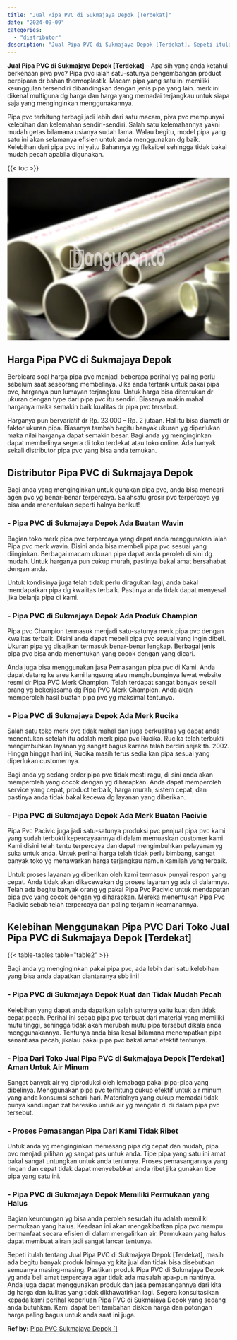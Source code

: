 ```yaml
---
title: "Jual Pipa PVC di Sukmajaya Depok [Terdekat]"
date: "2024-09-09"
categories: 
  - "distributor"
description: "Jual Pipa PVC di Sukmajaya Depok [Terdekat]. Sepeti itulah tentang Jual Pipa PVC di Sukmajaya Depok [Terdekat], masih ada begitu banyak produk lainnya yg k..."
---
```


**Jual Pipa PVC di Sukmajaya Depok \[Terdekat\]** – Apa sih yang anda ketahui berkenaan piva pvc? Pipa pvc ialah satu-satunya pengembangan product perpipaan dr bahan thermoplastik. Macam pipa yang satu ini memiliki keunggulan tersendiri dibandingkan dengan jenis pipa yang lain. merk ini dikenal multiguna dg harga dan harga yang memadai terjangkau untuk siapa saja yang menginginkan menggunakannya.

Pipa pvc terhitung terbagi jadi lebih dari satu macam, piva pvc mempunyai kelebihan dan kelemahan sendiri-sendiri. Salah satu kelemahannya yakni mudah getas bilamana usianya sudah lama. Walau begitu, model pipa yang satu ini akan selamanya efisien untuk anda menggunakan dg baik. Kelebihan dari pipa pvc ini yaitu Bahannya yg fleksibel sehingga tidak bakal mudah pecah apabila digunakan.

{{< toc >}}

![Jual Pipa PVC di Sukmajaya Depok [Terdekat]](/images/jaul-pipa-pvc-24.png)

## Harga Pipa PVC di Sukmajaya Depok

Berbicara soal harga pipa pvc menjadi beberapa perihal yg paling perlu sebelum saat seseorang membelinya. Jika anda tertarik untuk pakai pipa pvc, harganya pun lumayan terjangkau. Untuk harga bisa ditentukan dr ukuran dengan type dari pipa pvc itu sendiri. Biasanya makin mahal harganya maka semakin baik kualitas dr pipa pvc tersebut.

Harganya pun bervariatif dr Rp. 23.000 – Rp. 2 jutaan. Hal itu bisa diamati dr faktor ukuran pipa. Biasanya tambah begitu banyak ukuran yg diperlukan maka nilai harganya dapat semakin besar. Bagi anda yg menginginkan dapat membelinya segera di toko terdekat atau toko online. Ada banyak sekali distributor pipa pvc yang bisa anda temukan.

## Distributor Pipa PVC di Sukmajaya Depok

Bagi anda yang menginginkan untuk gunakan pipa pvc, anda bisa mencari agen pvc yg benar-benar terpercaya. Salahsatu grosir pvc terpercaya yg bisa anda menentukan seperti halnya berikut!

### \- Pipa PVC di Sukmajaya Depok Ada Buatan Wavin

Bagian toko merk pipa pvc terpercaya yang dapat anda menggunakan ialah Pipa pvc merk wavin. Disini anda bisa membeli pipa pvc sesuai yang diinginkan. Berbagai macam ukuran pipa dapat anda peroleh di sini dg mudah. Untuk harganya pun cukup murah, pastinya bakal amat bersahabat dengan anda.

Untuk kondisinya juga telah tidak perlu diragukan lagi, anda bakal mendapatkan pipa dg kwalitas terbaik. Pastinya anda tidak dapat menyesal jika belanja pipa di kami.

### \- Pipa PVC di Sukmajaya Depok Ada Produk Champion

Pipa pvc Champion termasuk menjadi satu-satunya merk pipa pvc dengan kwalitas terbaik. Disini anda dapat mebeli pipa pvc sesuai yang ingin dibeli. Ukuran pipa yg disajikan termasuk benar-benar lengkap. Berbagai jenis pipa pvc bisa anda menentukan yang cocok dengan yang dicari.

Anda juga bisa menggunakan jasa Pemasangan pipa pvc di Kami. Anda dapat datang ke area kami langsung atau menghubunginya lewat website resmi dr Pipa PVC Merk Champion. Telah terdapat sangat banyak sekali orang yg bekerjasama dg Pipa PVC Merk Champion. Anda akan memperoleh hasil buatan pipa pvc yg maksimal tentunya.

### \- Pipa PVC di Sukmajaya Depok Ada Merk Rucika

Salah satu toko merk pvc tidak mahal dan juga berkualitas yg dapat anda menentukan setelah itu adalah merk pipa pvc Rucika. Rucika telah terbukti mengimbuhkan layanan yg sangat bagus karena telah berdiri sejak th. 2002. Hingga hingga hari ini, Rucika masih terus sedia kan pipa sesuai yang diperlukan customernya.

Bagi anda yg sedang order pipa pvc tidak mesti ragu, di sini anda akan memperoleh yang cocok dengan yg diharapkan. Anda dapat memperoleh service yang cepat, product terbaik, harga murah, sistem cepat, dan pastinya anda tidak bakal kecewa dg layanan yang diberikan.

### \- Pipa PVC di Sukmajaya Depok Ada Merk Buatan Pacivic

Pipa Pvc Pacivic juga jadi satu-satunya produksi pvc penjual pipa pvc kami yang sudah terbukti kepercayaannya di dalam memuaskan customer kami. Kami disini telah tentu terpercaya dan dapat mengimbuhkan pelayanan yg suka untuk anda. Untuk perihal harga telah tidak perlu bimbang, sangat banyak toko yg menawarkan harga terjangkau namun kamilah yang terbaik.

Untuk proses layanan yg diberikan oleh kami termasuk punyai respon yang cepat. Anda tidak akan dikecewakan dg proses layanan yg ada di dalamnya. Telah ada begitu banyak orang yg pakai Pipa Pvc Pacivic untuk mendapatan pipa pvc yang cocok dengan yg diharapkan. Mereka menentukan Pipa Pvc Pacivic sebab telah terpercaya dan paling terjamin keamanannya.

## Kelebihan Menggunakan Pipa PVC Dari Toko Jual Pipa PVC di Sukmajaya Depok \[Terdekat\]

{{< table-tables table="table2" >}}

Bagi anda yg menginginkan pakai pipa pvc, ada lebih dari satu kelebihan yang bisa anda dapatkan diantaranya sbb ini!

### \- Pipa PVC di Sukmajaya Depok Kuat dan Tidak Mudah Pecah

Kelebihan yang dapat anda dapatkan salah satunya yaitu kuat dan tidak cepat pecah. Perihal ini sebab pipa pvc terbuat dari material yang memiliki mutu tinggi, sehingga tidak akan merubah mutu pipa tersebut dikala anda menggunakannya. Tentunya anda bisa kesal bilamana menempatkan pipa senantiasa pecah, jikalau pakai pipa pvc bakal amat efektif tentunya.

### \- Pipa Dari Toko Jual Pipa PVC di Sukmajaya Depok \[Terdekat\] Aman Untuk Air Minum

Sangat banyak air yg diproduksi oleh lemabaga pakai pipa-pipa yang dibelinya. Menggunakan pipa pvc terhitung cukup efektif untuk air minum yang anda konsumsi sehari-hari. Materialnya yang cukup memadai tidak punya kandungan zat beresiko untuk air yg mengalir di di dalam pipa pvc tersebut.

### \- Proses Pemasangan Pipa Dari Kami Tidak Ribet

Untuk anda yg menginginkan memasang pipa dg cepat dan mudah, pipa pvc menjadi pilihan yg sangat pas untuk anda. Tipe pipa yang satu ini amat bakal sangat untungkan untuk anda tentunya. Proses pemasangannya yang ringan dan cepat tidak dapat menyebabkan anda ribet jika gunakan tipe pipa yang satu ini.

### \- Pipa PVC di Sukmajaya Depok Memiliki Permukaan yang Halus

Bagian keuntungan yg bisa anda peroleh sesudah itu adalah memiliki permukaan yang halus. Keadaan ini akan mengakibatkan pipa pvc mampu bermanfaat secara efisien di dalam mengalirkan air. Permukaan yang halus dapat membuat aliran jadi sangat lancar tentunya.

Sepeti itulah tentang Jual Pipa PVC di Sukmajaya Depok \[Terdekat\], masih ada begitu banyak produk lainnya yg kita jual dan tidak bisa disebutkan semuanya masing-masing. Pastikan produk Pipa PVC di Sukmajaya Depok yg anda beli amat terpercaya agar tidak ada masalah apa-pun nantinya. Anda juga dapat menggunakan produk dan jasa pemasangannya dari kita dg harga dan kulitas yang tidak dikhawatirkan lagi. Segera konsultasikan kepada kami perihal keperluan Pipa PVC di Sukmajaya Depok yang sedang anda butuhkan. Kami dapat beri tambahan diskon harga dan potongan harga paling bagus untuk anda saat ini juga.

**Ref by:** [Pipa PVC Sukmajaya Depok []](https://id.wikipedia.org/wiki/Pipa)
